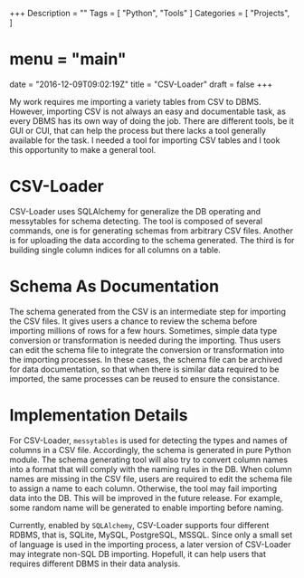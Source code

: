 +++
Description = ""
Tags = [
  "Python",
  "Tools"
]
Categories = [
  "Projects",
]
# menu = "main"
date = "2016-12-09T09:02:19Z"
title = "CSV-Loader"
draft = false
+++

My work requires me importing a variety tables from CSV to DBMS.
However, importing CSV is not always an easy and documentable task, as every DBMS has its own way of doing the job.
There are different tools, be it GUI or CUI, that can help the process but there lacks a tool generally available for the task.
I needed a tool for importing CSV tables and I took this opportunity to make a general tool.

CSV-Loader
==========

CSV-Loader uses SQLAlchemy for generalize the DB operating and messytables for schema detecting.
The tool is composed of several commands, one is for generating schemas from arbitrary CSV files.
Another is for uploading the data according to the schema generated.
The third is for building single column indices for all columns on a table.

Schema As Documentation
=======================

The schema generated from the CSV is an intermediate step for importing the CSV files.
It gives users a chance to review the schema before importing millions of rows for a few hours.
Sometimes, simple data type conversion or transformation is needed during the importing.
Thus users can edit the schema file to integrate the conversion or transformation into the importing processes.
In these cases, the schema file can be archived for data documentation, so that when there is similar data required to be imported, the same processes can be reused to ensure the consistance.

Implementation Details
======================

For CSV-Loader, `messytables` is used for detecting the types and names of columns in a CSV file.
Accordingly, the schema is generated in pure Python module.
The schema generating tool will also try to convert column names into a format that will comply with the naming rules in the DB.
When column names are missing in the CSV file, users are required to edit the schema file to assign a name to each column.
Otherwise, the tool may fail importing data into the DB.
This will be improved in the future release.
For example, some random name will be generated to enable importing before naming.

Currently, enabled by `SQLAlchemy`, CSV-Loader supports four different RDBMS, that is, SQLite, MySQL, PostgreSQL, MSSQL.
Since only a small set of language is used in the importing process, a later version of CSV-Loader may integrate non-SQL DB importing.
Hopefull, it can help users that requires different DBMS in their data analysis.
